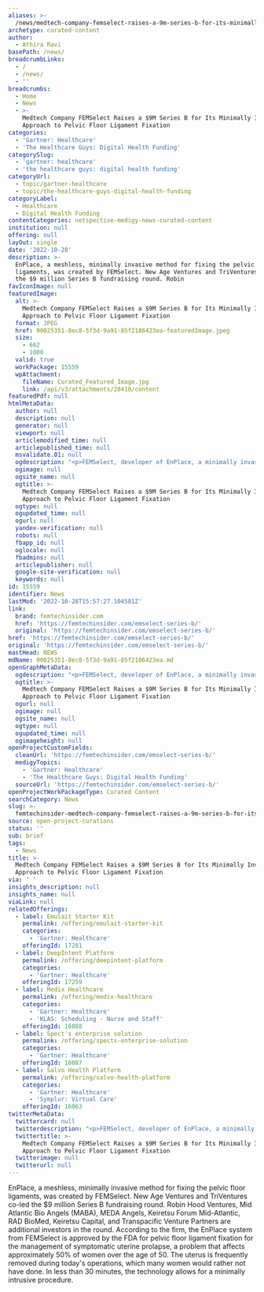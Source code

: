 ```yaml
---
aliases: >-
  /news/medtech-company-femselect-raises-a-9m-series-b-for-its-minimally-invasive-approach-to-pelvic-floor-ligament-fixation
archetype: curated-content
author:
  - Athira Ravi
basePath: /news/
breadcrumbLinks:
  - /
  - /news/
  - ''
breadcrumbs:
  - Home
  - News
  - >-
    Medtech Company FEMSelect Raises a $9M Series B for Its Minimally Invasive
    Approach to Pelvic Floor Ligament Fixation
categories:
  - 'Gartner: Healthcare'
  - 'The Healthcare Guys: Digital Health Funding'
categorySlug:
  - 'gartner: healthcare'
  - 'the healthcare guys: digital health funding'
categoryUrl:
  - topic/gartner-healthcare
  - topic/the-healthcare-guys-digital-health-funding
categoryLabel:
  - Healthcare
  - Digital Health Funding
contentCategories: netspective-medigy-news-curated-content
institution: null
offering: null
layOut: single
date: '2022-10-28'
description: >-
  EnPlace, a meshless, minimally invasive method for fixing the pelvic floor
  ligaments, was created by FEMSelect. New Age Ventures and TriVentures co-led
  the $9 million Series B fundraising round. Robin
favIconImage: null
featuredImage:
  alt: >-
    Medtech Company FEMSelect Raises a $9M Series B for Its Minimally Invasive
    Approach to Pelvic Floor Ligament Fixation
  format: JPEG
  href: 90025351-8ec8-5f3d-9a91-85f2186423ea-featuredImage.jpeg
  size:
    - 662
    - 1000
  valid: true
  workPackage: 15559
  wpAttachment:
    fileName: Curated_Featured_Image.jpg
    link: /api/v3/attachments/28418/content
featuredPdf: null
htmlMetaData:
  author: null
  description: null
  generator: null
  viewport: null
  articlemodified_time: null
  articlepublished_time: null
  msvalidate.01: null
  ogdescription: "<p>FEMSelect, developer of EnPlace, a minimally invasive, meshless approach to pelvic floor ligament fixation, has raised $9M\_Series B funding led by New Age Ventures and co-led by TriVentures. Other participants in the round include...<br/><br/><a target=\"_blank\" href=https://femtechinsider.com/emselect-series-b/>Read on femtechinsider.com</a></p>"
  ogimage: null
  ogsite_name: null
  ogtitle: >-
    Medtech Company FEMSelect Raises a $9M Series B for Its Minimally Invasive
    Approach to Pelvic Floor Ligament Fixation
  ogtype: null
  ogupdated_time: null
  ogurl: null
  yandex-verification: null
  robots: null
  fbapp_id: null
  oglocale: null
  fbadmins: null
  articlepublisher: null
  google-site-verification: null
  keywords: null
id: 15559
identifier: News
lastMod: '2022-10-28T15:57:27.104581Z'
link:
  brand: femtechinsider.com
  href: 'https://femtechinsider.com/emselect-series-b/'
  original: 'https://femtechinsider.com/emselect-series-b/'
href: 'https://femtechinsider.com/emselect-series-b/'
original: 'https://femtechinsider.com/emselect-series-b/'
mastHead: NEWS
mdName: 90025351-8ec8-5f3d-9a91-85f2186423ea.md
openGraphMetaData:
  ogdescription: "<p>FEMSelect, developer of EnPlace, a minimally invasive, meshless approach to pelvic floor ligament fixation, has raised $9M\_Series B funding led by New Age Ventures and co-led by TriVentures. Other participants in the round include...<br/><br/><a target=\"_blank\" href=https://femtechinsider.com/emselect-series-b/>Read on femtechinsider.com</a></p>"
  ogtitle: >-
    Medtech Company FEMSelect Raises a $9M Series B for Its Minimally Invasive
    Approach to Pelvic Floor Ligament Fixation
  ogurl: null
  ogimage: null
  ogsite_name: null
  ogtype: null
  ogupdated_time: null
  ogimageheight: null
openProjectCustomFields:
  cleanUrl: 'https://femtechinsider.com/emselect-series-b/'
  medigyTopics:
    - 'Gartner: Healthcare'
    - 'The Healthcare Guys: Digital Health Funding'
  sourceUrl: 'https://femtechinsider.com/emselect-series-b/'
openProjectWorkPackageType: Curated Content
searchCategory: News
slug: >-
  femtechinsider-medtech-company-femselect-raises-a-9m-series-b-for-its-minimally-invasive-approach-to-pelvic-floor-ligament-fixation
source: open-project-curations
status: ''
sub: brief
tags:
  - News
title: >-
  Medtech Company FEMSelect Raises a $9M Series B for Its Minimally Invasive
  Approach to Pelvic Floor Ligament Fixation
via: ' '
insights_description: null
insights_name: null
viaLink: null
relatedOfferings:
  - label: Emulait Starter Kit
    permalink: /offering/emulait-starter-kit
    categories:
      - 'Gartner: Healthcare'
    offeringId: 17281
  - label: DeepIntent Platform
    permalink: /offering/deepintent-platform
    categories:
      - 'Gartner: Healthcare'
    offeringId: 17259
  - label: Medix Healthcare
    permalink: /offering/medix-healthcare
    categories:
      - 'Gartner: Healthcare'
      - 'KLAS: Scheduling - Nurse and Staff'
    offeringId: 16888
  - label: Spect's enterprise solution
    permalink: /offering/spects-enterprise-solution
    categories:
      - 'Gartner: Healthcare'
    offeringId: 16087
  - label: Salvo Health Platform
    permalink: /offering/salvo-health-platform
    categories:
      - 'Gartner: Healthcare'
      - 'Symplur: Virtual Care'
    offeringId: 16063
twitterMetaData:
  twittercard: null
  twitterdescription: "<p>FEMSelect, developer of EnPlace, a minimally invasive, meshless approach to pelvic floor ligament fixation, has raised $9M\_Series B funding led by New Age Ventures and co-led by TriVentures. Other participants in the round include...<br/><br/><a target=\"_blank\" href=https://femtechinsider.com/emselect-series-b/>Read on femtechinsider.com</a></p>"
  twittertitle: >-
    Medtech Company FEMSelect Raises a $9M Series B for Its Minimally Invasive
    Approach to Pelvic Floor Ligament Fixation
  twitterimage: null
  twitterurl: null
---
```

<p>EnPlace, a meshless, minimally invasive method for fixing the pelvic floor ligaments, was created by FEMSelect. New Age Ventures and TriVentures co-led the $9 million Series B fundraising round. Robin Hood Ventures, Mid Atlantic Bio Angels (MABA), MEDA Angels, Keiretsu Forum Mid-Atlantic, RAD BioMed, Keiretsu Capital, and Transpacific Venture Partners are additional investors in the round. According to the firm, the EnPlace system from FEMSelect is approved by the FDA for pelvic floor ligament fixation for the management of symptomatic uterine prolapse, a problem that affects approximately 50% of women over the age of 50. The uterus is frequently removed during today's operations, which many women would rather not have done. In less than 30 minutes, the technology allows for a minimally intrusive procedure.</p>